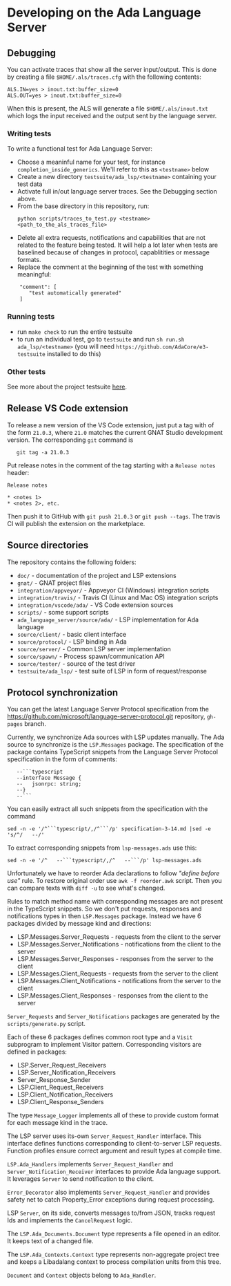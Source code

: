 # Developing on the Ada Language Server

## Debugging

You can activate traces that show all the server input/output. This is done
by creating a file `$HOME/.als/traces.cfg` with the following contents:

```
ALS.IN=yes > inout.txt:buffer_size=0
ALS.OUT=yes > inout.txt:buffer_size=0
```

When this is present, the ALS will generate a file `$HOME/.als/inout.txt`
which logs the input received and the output sent by the language server.

### Writing tests

To write a functional test for Ada Language Server:

  * Choose a meaninful name for your test, for instance `completion_inside_generics`. 
     We'll refer to this as `<testname>` below
  * Create a new directory `testsuite/ada_lsp/<testname>` containing your test data
  * Activate full in/out language server traces. See the Debugging section above.
  * From the base directory in this repository, run:
     ```
     python scripts/traces_to_test.py <testname> <path_to_the_als_traces_file>
     ```
  * Delete all extra requests, notifications and capabilities that are not related
    to the feature being tested. It will help a lot later when tests are 
    baselined because of changes in protocol, capablitities or message formats.
  * Replace the comment at the beginning of the test with something meaningful:
  ```
      "comment": [
         "test automatically generated"
      ]
  ```

### Running tests

 * run `make check` to run the entire testsuite
 * to run an individual test, go to `testsuite` and run `sh run.sh ada_lsp/<testname>`
    (you will need `https://github.com/AdaCore/e3-testsuite` installed to do this)

### Other tests

See more about the project testsuite [here](../testsuite/README.md).

## Release VS Code extension

To release a new version of the VS Code extension, just put a tag with of the form
`21.0.3`, where `21.0` matches the current GNAT Studio development version. The
corresponding `git` command is
```
   git tag -a 21.0.3
```

Put release notes in the comment of the tag starting with a `Release notes` header:
```
Release notes

* <notes 1>
* <notes 2>, etc.
```

Then push it to GitHub with `git push 21.0.3` or `git push --tags`.
The travis CI will publish the extension on the marketplace.

## Source directories

The repository contains the following folders:

* `doc/` - documentation of the project and LSP extensions
* `gnat/` - GNAT project files
* `integration/appveyor/` - Appveyor CI (Windows) integration scripts
* `integration/travis/` - Travis CI (Linux and Mac OS) integration scripts
* `integration/vscode/ada/` - VS Code extension sources
* `scripts/` - some support scripts
* `ada_language_server/source/ada/` - LSP implementation for Ada language
* `source/client/` - basic client interface
* `source/protocol/` - LSP binding in Ada
* `source/server/` - Common LSP server implementation
* `source/spawn/` - Process spawn/communication API
* `source/tester/` - source of the test driver
* `testsuite/ada_lsp/` - test suite of LSP in form of request/response

## Protocol synchronization

You can get the latest Language Server Protocol specification from
the https://github.com/microsoft/language-server-protocol.git repository,
`gh-pages` branch.

Currently, we synchronize Ada sources with LSP updates manually. The Ada source to
synchronize is the `LSP.Messages` package. The specification of the package contains
TypeScript snippets from the Language Server Protocol specification in the form of
comments:
```
   --```typescript
   --interface Message {
   --   jsonrpc: string;
   --}
   --```
```

You can easily extract all such snippets from the specification with the command
```
sed -n -e '/^```typescript/,/^```/p' specification-3-14.md |sed -e 's/^/   --/'
```

To extract corresponding snippets from `lsp-messages.ads` use this:
```
sed -n -e '/^   --```typescript/,/^   --```/p' lsp-messages.ads 
```

Unfortunately we have to reorder Ada declarations to follow _"define before use"_
rule. To restore original order use `awk -f reorder.awk` script. Then you can
compare texts with `diff -u` to see what's changed.

Rules to match method name with corresponding messages are not present in the
TypeScript snippets. So we don't put requests, responses and notifications types
in then `LSP.Messages` package. Instead we have 6 packages divided by message
kind and directions:

* LSP.Messages.Server_Requests - requests from the client to the server
* LSP.Messages.Server_Notifications - notifications from the client to the server
* LSP.Messages.Server_Responses - responses from the server to the client
* LSP.Messages.Client_Requests - requests from the server to the client
* LSP.Messages.Client_Notifications - notifications from the server to the client
* LSP.Messages.Client_Responses - responses from the client to the server

`Server_Requests` and `Server_Notifications` packages are generated by the
`scripts/generate.py` script.

Each of these 6 packages defines common root type and a `Visit` subprogram
to implement Visitor pattern. Corresponding visitors are defined in
packages:

* LSP.Server_Request_Receivers
* LSP.Server_Notification_Receivers
* Server_Response_Sender
* LSP.Client_Request_Receivers
* LSP.Client_Notification_Receivers
* LSP.Client_Response_Senders

The type `Message_Logger` implements all of these to provide custom format
for each message kind in the trace.

The LSP server uses its-own `Server_Request_Handler` interface. This
interface defines functions corresponding to client-to-server LSP requests.
Function profiles ensure correct argument and result types at compile time.

`LSP.Ada_Handlers` implements `Server_Request_Handler` and
`Server_Notification_Receiver` interfaces to provide Ada language support.
It leverages `Server` to send notification to the client.

`Error_Decorator` also implements `Server_Request_Handler` and
provides safety net to catch Property_Error exceptions during
request processing.

LSP `Server`, on its side, converts messages to/from JSON,
tracks request Ids and implements the `CancelRequest` logic.

The `LSP.Ada_Documents.Document` type represents a file opened in an editor.
It keeps text of a changed file.

The `LSP.Ada_Contexts.Context` type represents non-aggregate project tree
and keeps a Libadalang context to process compilation units from this tree.

`Document` and `Context` objects belong to `Ada_Handler`.
